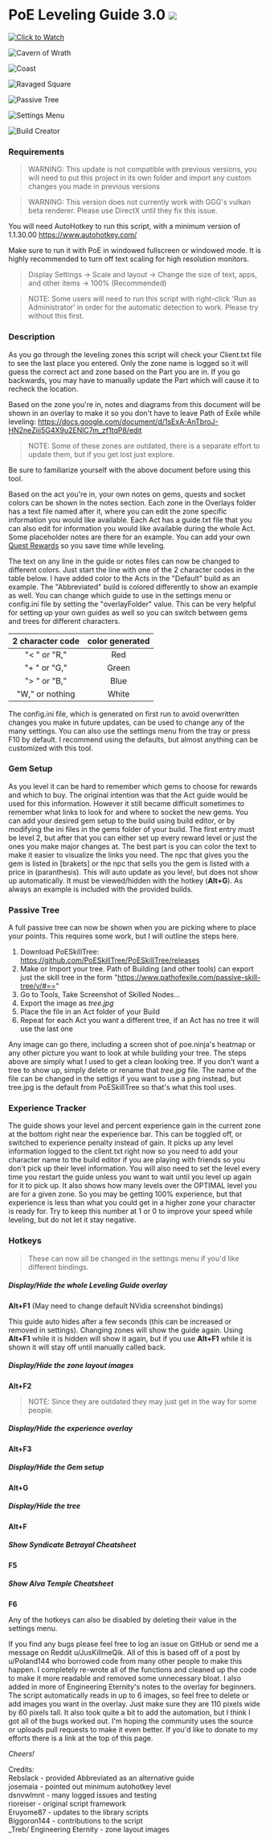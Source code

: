 # PoE Leveling Guide 3.0 [![](https://www.paypalobjects.com/en_US/i/btn/btn_donate_SM.gif)](https://www.paypal.com/cgi-bin/webscr?cmd=_s-xclick&hosted_button_id=Y4PJCG5N4DMTN&source=url)

[![Click to Watch](previews/Overview_for_Path_of_Exile_Leveling_Guide_Overlay.gif)](https://youtu.be/4ttGGXBfxxQ)

![Cavern of Wrath](previews/LevelingGuidePreview1.png?raw=true "Leveling Guide in The Cavern of Wrath")

![Coast](previews/LevelingGuidePreview2.png?raw=true "Leveling Guide in The Coast Act 6 with all gem links")

![Ravaged Square](previews/LevelingGuidePreview3.png?raw=true "Leveling Guide in The Ravaged Square Part 2")

![Passive Tree](previews/LevelingGuidePreview4.png?raw=true "Can show PoESkillTree images while allocating points")

![Settings Menu](previews/LevelingGuidePreview5.png?raw=true "Complete Settings menu for tweaking any variables or hotkeys")

![Build Creator](previews/LevelingGuidePreview6.png?raw=true "Visual guide for planning builds and gems")

### Requirements

>WARNING: This update is not compatible with previous versions, you will need to put this project in its own folder and import any custom changes you made in previous versions

>WARNING: This version does not currently work with GGG's vulkan beta renderer. Please use DirectX until they fix this issue.

You will need AutoHotkey to run this script, with a minimum version of 1.1.30.00 https://www.autohotkey.com/

Make sure to run it with PoE in windowed fullscreen or windowed mode. It is highly recommended to turn off text scaling for high resolution monitors.

>Display Settings -> Scale and layout -> Change the size of text, apps, and other items -> 100% (Recommended)

>NOTE: Some users will need to run this script with right-click 'Run as Administrator' in order for the automatic detection to work. Please try without this first.

### Description

As you go through the leveling zones this script will check your Client.txt file to see the last place you entered. Only the zone name is logged so it will guess the correct act and zone based on the Part you are in. If you go backwards, you may have to manually update the Part which will cause it to recheck the location.

Based on the zone you're in, notes and diagrams from this document will be shown in an overlay to make it so you don't have to leave Path of Exile while leveling: https://docs.google.com/document/d/1sExA-AnTbroJ-HN2neZiij5G4X9u2ENlC7m_zf1tqP8/edit

>NOTE: Some of these zones are outdated, there is a separate effort to update them, but if you get lost just explore.

Be sure to familiarize yourself with the above document before using this tool.

Based on the act you're in, your own notes on gems, quests and socket colors can be shown in the notes section. Each zone in the Overlays folder has a text file named after it, where you can edit the zone specific information you would like available. Each Act has a guide.txt file that you can also edit for information you would like available during the whole Act. Some placeholder notes are there for an example. You can add your own [Quest Rewards](https://pathofexile.gamepedia.com/Quest_Rewards) so you save time while leveling.

The text on any line in the guide or notes files can now be changed to different colors. Just start the line with one of the 2 character codes in the table below. I have added color to the Acts in the "Default" build as an example. The "Abbreviated" build is colored differently to show an example as well. You can change which guide to use in the settings menu or config.ini file by setting the "overlayFolder" value. This can be very helpful for setting up your own guides as well so you can switch between gems and trees for different characters.

| 2 character code | color generated |
|:----------------:|:---------------:|
|   "< " or "R,"   |       Red       |
|   "+ " or "G,"   |      Green      |
|   "> " or "B,"   |       Blue      |
|  "W," or nothing |      White      |

The config.ini file, which is generated on first run to avoid overwritten changes you make in future updates, can be used to change any of the many settings. You can also use the settings menu from the tray or press F10 by default. I recommend using the defaults, but almost anything can be customized with this tool.

### Gem Setup

As you level it can be hard to remember which gems to choose for rewards and which to buy. The original intention was that the Act guide would be used for this information. However it still became difficult sometimes to remember what links to look for and where to socket the new gems. You can add your desired gem setup to the build using build editor, or by modifying the ini files in the gems folder of your build. The first entry must be level 2, but after that you can either set up every reward level or just the ones you make major changes at. The best part is you can color the text to make it easier to visualize the links you need. The npc that gives you the gem is listed in [brakets] or the npc that sells you the gem is listed with a price in (paranthesis). This will auto update as you level, but does not show up automatically. It must be viewed/hidden with the hotkey (**Alt+G**). As always an example is included with the provided builds.

### Passive Tree

A full passive tree can now be shown when you are picking where to place your points. This requires some work, but I will outline the steps here.  
1) Download PoESkillTree: https://github.com/PoESkillTree/PoESkillTree/releases  
2) Make or Import your tree. Path of Building (and other tools) can export just the skill tree in the form "https://www.pathofexile.com/passive-skill-tree/v/#=="  
3) Go to Tools, Take Screenshot of Skilled Nodes...  
4) Export the image as *tree.jpg*  
5) Place the file in an Act folder of your Build
6) Repeat for each Act you want a different tree, if an Act has no tree it will use the last one

Any image can go there, including a screen shot of poe.ninja's heatmap or any other picture you want to look at while building your tree. The steps above are simply what I used to get a clean looking tree. If you don't want a tree to show up, simply delete or rename that *tree.jpg* file. The name of the file can be changed in the settigs if you want to use a png instead, but tree.jpg is the default from PoESkillTree so that's what this tool uses.

### Experience Tracker

The guide shows your level and percent experience gain in the current zone at the bottom right near the experience bar. This can be toggled off, or switched to experience penalty instead of gain. It picks up any level information logged to the client.txt right now so you need to add your character name to the build editor if you are playing with friends so you don't pick up their level information. You will also need to set the level every time you restart the guide unless you want to wait until you level up again for it to pick up. It also shows how many levels over the OPTIMAL level you are for a given zone. So you may be getting 100% experience, but that experience is less than what you could get in a higher zone your character is ready for. Try to keep this number at 1 or 0 to improve your speed while leveling, but do not let it stay negative.

### Hotkeys

>These can now all be changed in the settings menu if you'd like different bindings.

##### Display/Hide the whole Leveling Guide overlay
**Alt+F1** (May need to change default NVidia screenshot bindings)

This guide auto hides after a few seconds (this can be increased or removed in settings). Changing zones will show the guide again. Using **Alt+F1** while it is hidden will show it again, but if you use **Alt+F1** while it is shown it will stay off until manually called back.

##### Display/Hide the zone layout images
**Alt+F2**

>NOTE: Since they are outdated they may just get in the way for some people.

##### Display/Hide the experience overlay
**Alt+F3**

##### Display/Hide the Gem setup
**Alt+G**

##### Display/Hide the tree
**Alt+F**

##### Show Syndicate Betrayal Cheatsheet
**F5**

##### Show Alva Temple Cheatsheet
**F6**

Any of the hotkeys can also be disabled by deleting their value in the settings menu.



If you find any bugs please feel free to log an issue on GitHub or send me a message on Reddit u/JusKillmeQik. All of this is based off of a post by u/Poland144 who borrowed code from many other people to make this happen. I completely re-wrote all of the functions and cleaned up the code to make it more readable and removed some unnecessary bloat. I also added in more of Engineering Eternity's notes to the overlay for beginners. The script automatically reads in up to 6 images, so feel free to delete or add images you want in the overlay. Just make sure they are 110 pixels wide by 60 pixels tall. It also took quite a bit to add the automation, but I think I got all of the bugs worked out. I'm hoping the community uses the source or uploads pull requests to make it even better. If you'd like to donate to my efforts there is a link at the top of this page.

*Cheers!*

Credits:  
Rebslack - provided Abbreviated as an alternative guide  
josemaia - pointed out minimum autohotkey level  
dsnvwlmnt - many logged issues and testing  
rioreiser - original script framework  
Eruyome87 - updates to the library scripts  
Biggoron144 - contributions to the script  
_Treb/ Engineering Eternity - zone layout images  
